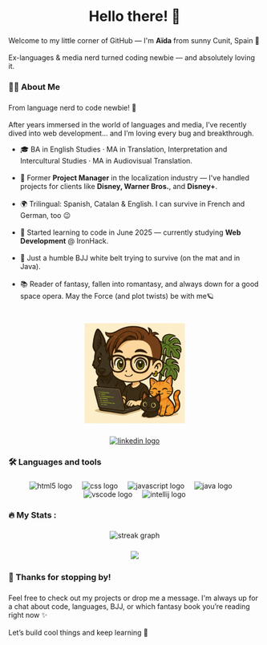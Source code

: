 <h1 align="center">Hello there! 👋</h1>

###

<p align="left">Welcome to my little corner of GitHub — I'm <strong>Aïda</strong> from sunny Cunit, Spain 🌴  <br>
  <br>Ex-languages & media nerd turned coding newbie — and absolutely loving it.</p>

###

<h3 align="left">👩‍💻  About Me</h3>

###

<p align="left">From language nerd to code newbie! 🚀<br><br>After years immersed in the world of languages and media, I’ve recently dived into web development... and I’m loving every bug and breakthrough.<br>
  <ul>
<li>🎓 BA in English Studies · MA in Translation, Interpretation and Intercultural Studies · MA in Audiovisual Translation.<br></li><br>
<li>💼 Former <strong>Project Manager</strong> in the localization industry — I've handled projects for clients like <strong>Disney, Warner Bros.</strong>, and <strong>Disney+</strong>.<br></li><br>
<li>🌍 Trilingual: Spanish, Catalan & English. I can survive in French and German, too 😉<br></li><br>
<li>🧠 Started learning to code in June 2025 — currently studying <strong>Web Development</strong> @ IronHack.<br></li><br>
<li>🥋 Just a humble BJJ white belt trying to survive (on the mat and in Java).<br></li><br>
<li>📚 Reader of fantasy, fallen into romantasy, and always down for a good space opera. May the Force (and plot twists) be with me🪐</li><br>
  </ul></p>
  
###

<div align="center">
  <img height="200" src="Copilot_20250807_112726.png"  />
</div>

###

<div align="center">
 <a href="https://www.linkedin.com/in/aidagarciamuste" target="_blank">
    <img src="https://img.shields.io/static/v1?message=LinkedIn&logo=linkedin&label=&color=0077B5&logoColor=white&labelColor=&style=for-the-badge" height="25" alt="linkedin logo"  />
  </a>
</div>

###

<h3 align="left">🛠 Languages and tools</h3>

###

<div align="center">
  <img src="https://cdn.jsdelivr.net/gh/devicons/devicon/icons/html5/html5-original.svg" height="40" alt="html5 logo"  />
  <img width="12" />
  <img src="https://cdn.jsdelivr.net/gh/devicons/devicon/icons/css3/css3-original.svg" height="40" alt="css logo"  />
  <img width="12" />
  <img src="https://cdn.jsdelivr.net/gh/devicons/devicon/icons/javascript/javascript-original.svg" height="40" alt="javascript logo"  />
  <img width="12" />
  <img src="https://cdn.jsdelivr.net/gh/devicons/devicon/icons/java/java-original.svg" height="40" alt="java logo"  />
  <img width="12" />
  <img src="https://cdn.jsdelivr.net/gh/devicons/devicon/icons/vscode/vscode-original.svg" height="40" alt="vscode logo"  />
  <img width="12" />
  <img src="https://cdn.jsdelivr.net/gh/devicons/devicon/icons/intellij/intellij-original.svg" height="40" alt="intellij logo"  />
</div>

###

<h3 align="left">🔥   My Stats :</h3>

###

<div align="center">
  <img src="https://streak-stats.demolab.com?user=AidaG91&locale=en&mode=daily&theme=dark&hide_border=false&border_radius=5&order=3" height="220" alt="streak graph"  />
</div>

###

<div align="center">
  <img src="https://visitor-badge.laobi.icu/badge?page_id=AidaG91.AidaG91&"  />
</div>

###

<h3 align="left">🙌 Thanks for stopping by!</h3>

###

<p align="left">Feel free to check out my projects or drop me a message. I'm always up for a chat about code, languages, BJJ, or which fantasy book you’re reading right now ✨ <br><br>
Let’s build cool things and keep learning 🚀
</p>

###

